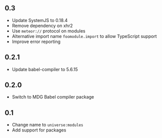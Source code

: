 
## 0.3

- Update SystemJS to 0.18.4
- Remove dependency on xhr2
- Use `meteor://` protocol on modules
- Alternative import name `foomodule.import` to allow TypeScript support
- Improve error reporting

## 0.2.1

- Update babel-compiler to 5.6.15

## 0.2.0

- Switch to MDG Babel compiler package

## 0.1

- Change name to `universe:modules`
- Add support for packages

